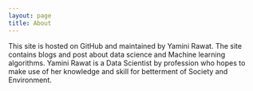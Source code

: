 ```yaml
---
layout: page
title: About
---
```


This site is hosted on GitHub and maintained by Yamini Rawat. The site contains blogs and post about data science and Machine learning algorithms. Yamini Rawat is a Data Scientist by profession who hopes to make use of her knowledge and skill for betterment of Society and Environment.

